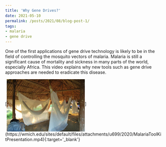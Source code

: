 ```yaml
---
title: 'Why Gene Drives?'
date: 2021-05-10
permalink: /posts/2021/08/blog-post-1/
tags:
- malaria
- gene drive
---
```


One of the first applications of gene drive technology is likely to be in the field of controlling the mosquito vectors of malaria. Malaria is still a significant cause of mortality and sickness in many parts of the world, especially Africa. This video explains why new tools such as gene drive approaches are needed to eradicate this disease.
<p>
[<img src="/images/bednets.jpg" alt="Link to video" width="50%" align="middle"/>](https://wmich.edu/sites/default/files/attachments/u699/2020/MalariaToolKitPresentation.mp4){:target='_blank'}
<p/>